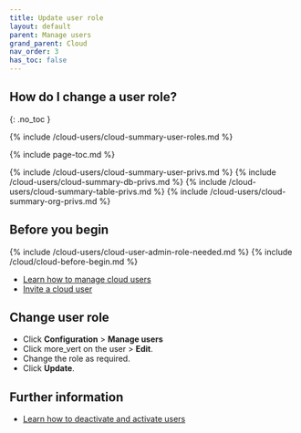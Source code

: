 ```yaml
---
title: Update user role
layout: default
parent: Manage users
grand_parent: Cloud
nav_order: 3
has_toc: false
---
```


## How do I change a user role?
{: .no_toc }

{% include /cloud-users/cloud-summary-user-roles.md %}

{% include page-toc.md %}

{% include /cloud-users/cloud-summary-user-privs.md %}
{% include /cloud-users/cloud-summary-db-privs.md %}
{% include /cloud-users/cloud-summary-table-privs.md %}
{% include /cloud-users/cloud-summary-org-privs.md %}

## Before you begin

{% include /cloud-users/cloud-user-admin-role-needed.md %}
{% include /cloud/cloud-before-begin.md %}
* [Learn how to manage cloud users](/cloud/cloud-configuration/cloud-users-manage)
* [Invite a cloud user](/cloud/cloud-configuration/cloud-user-invite)

## Change user role

* Click **Configuration** > **Manage users**
* Click <span class="material-icons md-18">more_vert</span>  on the user > **Edit**.
* Change the role as required.
* Click **Update**.

## Further information

* [Learn how to deactivate and activate users](/cloud/cloud-configuration/cloud-user-deactivate)
